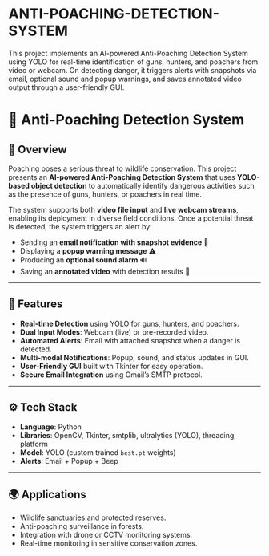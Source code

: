 # ANTI-POACHING-DETECTION-SYSTEM
This project implements an AI-powered Anti-Poaching Detection System using YOLO for real-time identification of guns, hunters, and poachers from video or webcam. On detecting danger, it triggers alerts with snapshots via email, optional sound and popup warnings, and saves annotated video output through a user-friendly GUI.
# 🦌 Anti-Poaching Detection System  

## 📌 Overview  
Poaching poses a serious threat to wildlife conservation. This project presents an **AI-powered Anti-Poaching Detection System** that uses **YOLO-based object detection** to automatically identify dangerous activities such as the presence of guns, hunters, or poachers in real time.  

The system supports both **video file input** and **live webcam streams**, enabling its deployment in diverse field conditions. Once a potential threat is detected, the system triggers an alert by:  
- Sending an **email notification with snapshot evidence** 📧  
- Displaying a **popup warning message** ⚠️  
- Producing an **optional sound alarm** 🔊  
- Saving an **annotated video** with detection results 🎥  

---

## 🚀 Features  
- **Real-time Detection** using YOLO for guns, hunters, and poachers.  
- **Dual Input Modes**: Webcam (live) or pre-recorded video.  
- **Automated Alerts**: Email with attached snapshot when a danger is detected.  
- **Multi-modal Notifications**: Popup, sound, and status updates in GUI.  
- **User-Friendly GUI** built with Tkinter for easy operation.  
- **Secure Email Integration** using Gmail’s SMTP protocol.  

---

## ⚙️ Tech Stack  
- **Language**: Python  
- **Libraries**: OpenCV, Tkinter, smtplib, ultralytics (YOLO), threading, platform  
- **Model**: YOLO (custom trained `best.pt` weights)  
- **Alerts**: Email + Popup + Beep  

---

## 🌍 Applications  
- Wildlife sanctuaries and protected reserves.  
- Anti-poaching surveillance in forests.  
- Integration with drone or CCTV monitoring systems.  
- Real-time monitoring in sensitive conservation zones.  




